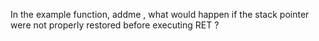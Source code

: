 In the example function, addme , what would happen if the stack pointer were not properly restored before executing RET ?
